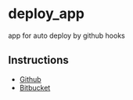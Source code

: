 deploy_app
==========

app for auto deploy by github hooks

## Instructions

* [Github][]
* [Bitbucket][]

[Github]: https://help.github.com/articles/post-receive-hooks
[Bitbucket]: https://confluence.atlassian.com/display/BITBUCKET/POST+Service+Management

